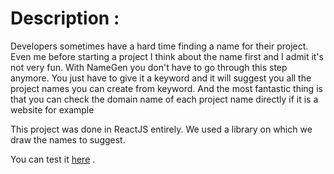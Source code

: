 # Description :

Developers sometimes have a hard time finding a name for their project. Even me before starting a project I think about the name first and I admit it's not very fun. With NameGen you don't have to go through this step anymore. You just have to give it a keyword and it will suggest you all the project names you can create from keyword. And the most fantastic thing is that you can check the domain name of each project name directly if it is a website for example


This project was done in ReactJS entirely. We used a library on which we draw the names to suggest.

You can test it [here](https://sy-cheikh.github.io/NameGen/) .



